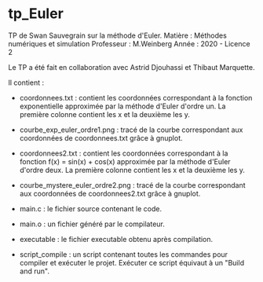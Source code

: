 # tp_Euler
TP de Swan Sauvegrain sur la méthode d'Euler.
Matière : Méthodes numériques et simulation
Professeur : M.Weinberg
Année : 2020 - Licence 2

Le TP a été fait en collaboration avec Astrid Djouhassi et Thibaut Marquette.

Il contient :
 - coordonnees.txt : contient les coordonnées correspondant à la fonction exponentielle approximée par la méthode d'Euler d'ordre un. La première colonne contient les x et la deuxième les y.

 - courbe_exp_euler_ordre1.png : tracé de la courbe correspondant aux coordonnées de coordonnees.txt grâce à gnuplot.

 - coordonnees2.txt : contient les coordonnées correspondant à la fonction f(x) = sin(x) + cos(x) approximée par la méthode d'Euler d'ordre deux. La première colonne contient les x et la deuxième les y.

 - courbe_mystere_euler_ordre2.png : tracé de la courbe correspondant aux coordonnées de coordonnees2.txt grâce à gnuplot.

 - main.c : le fichier source contenant le code.

 - main.o : un fichier généré par le compilateur.

 - executable : le fichier executable obtenu après compilation.

 - script_compile : un script contenant toutes les commandes pour compiler et exécuter le projet. Exécuter ce script équivaut à un "Build and run".
